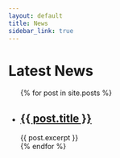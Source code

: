 ```yaml
---
layout: default
title: News
sidebar_link: true
---
```

<h1>Latest News</h1>

<ul>
  {% for post in site.posts %}
    <li>
      <h2><a href="{{ post.url | relative_url }}">{{ post.title }}</a></h2>
      {{ post.excerpt }}
    </li>
  {% endfor %}
</ul>


